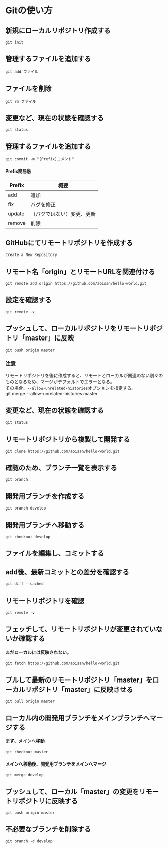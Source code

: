 Gitの使い方
===========


## 新規にローカルリポジトリ作成する
    git init  
    
## 管理するファイルを追加する
    git add ファイル  
    
## ファイルを削除
    git rm ファイル  
    
## 変更など、現在の状態を確認する
    git status  
    
## 管理するファイルを追加する
    git commit -m "[Prefix]コメント"  
    
#### Prefix簡易版
Prefix  | 概要
------------- | -------------
add  | 追加
fix  | バグを修正
update  | （バグではない）変更、更新  
remove  | 削除  




## GitHubにてリモートリポジトリを作成する
    Create a New Repository 

## リモート名「origin」とリモートURLを関連付ける
    git remote add origin https://github.com/aoisan/hello-world.git  
    
## 設定を確認する
    git remote -v  
    
## プッシュして、ローカルリポジトリをリモートリポジトリ「master」に反映
    git push origin master  
    
### 注意
 リモートリポジトリを後に作成すると、リモートとローカルが関連のない別々のものとなるため、マージがデフォルトでエラーとなる。  
 その場合、`--allow-unrelated-histories`オプションを指定する。  
    git merge --allow-unrelated-histories master  

## 変更など、現在の状態を確認する
    git status  
    
## リモートリポジトリから複製して開発する
    git clone https://github.com/aoisan/hello-world.git  
    
## 確認のため、ブランチ一覧を表示する
    git branch
    
## 開発用ブランチを作成する
    git branch develop  
    
## 開発用ブランチへ移動する
    git checkout develop  
    
## ファイルを編集し、コミットする

## add後、最新コミットとの差分を確認する
    git diff --cached
    
## リモートリポジトリを確認
    git remote -v  

## フェッチして、リモートリポジトリが変更されていないか確認する
#### まだローカルには反映されない。
    git fetch https://github.com/aoisan/hello-world.git  
    
    
## プルして最新のリモートリポジトリ「master」をローカルリポジトリ「master」に反映させる
    git pull origin master  
    
## ローカル内の開発用ブランチをメインブランチへマージする
#### まず、メインへ移動  
    git checkout master  
    
#### メインへ移動後、開発用ブランチをメインへマージ   
    git merge develop  

## プッシュして、ローカル「master」の変更をリモートリポジトリに反映する
    git push origin master  
    
    
## 不必要なブランチを削除する
    git branch -d develop  


